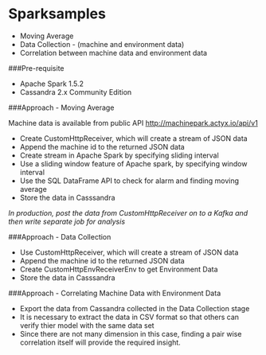 # Sparksamples 

* Moving Average
* Data Collection - (machine and environment data)
* Correlation between machine data and environment data

###Pre-requisite

* Apache Spark 1.5.2
* Cassandra 2.x Community Edition

###Approach - Moving Average

Machine data is available from public API http://machinepark.actyx.io/api/v1

*  Create CustomHttpReceiver, which will create a stream of JSON data
*  Append the machine id to the returned JSON data
*  Create stream in Apache Spark by specifying sliding interval
*  Use a sliding window feature of Apache spark, by specifying window interval
*  Use the SQL DataFrame API to check for alarm and finding moving average
*  Store the data in Casssandra

*In production, post the data from CustomHttpReceiver on to a Kafka and then write separate job for analysis*

###Approach - Data Collection

*  Use CustomHttpReceiver, which will create a stream of JSON data
*  Append the machine id to the returned JSON data
*  Create CustomHttpEnvReceiverEnv to get Environment Data
*  Store the data in Casssandra

###Approach - Correlating Machine Data with Environment Data

*  Export the data from Cassandra collected in the Data Collection stage
*  It is necessary to extract the data in CSV format so that others can verify thier model with the same data set
*  Since there are not many dimension in this case, finding a pair wise correlation itself will provide the required insight.


